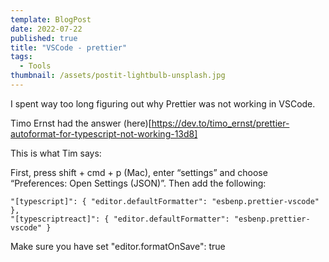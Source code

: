```yaml
---
template: BlogPost
date: 2022-07-22
published: true
title: "VSCode - prettier"
tags:
  - Tools
thumbnail: /assets/postit-lightbulb-unsplash.jpg
---
```


I spent way too long figuring out why Prettier was not working in VSCode.

Timo Ernst had the answer (here)[https://dev.to/timo_ernst/prettier-autoformat-for-typescript-not-working-13d8]

This is what Tim says:

First, press shift + cmd + p (Mac), enter “settings” and choose “Preferences: Open Settings (JSON)”. Then add the following:

```
"[typescript]": { "editor.defaultFormatter": "esbenp.prettier-vscode" },
"[typescriptreact]": { "editor.defaultFormatter": "esbenp.prettier-vscode" }
```

Make sure you have set "editor.formatOnSave": true
